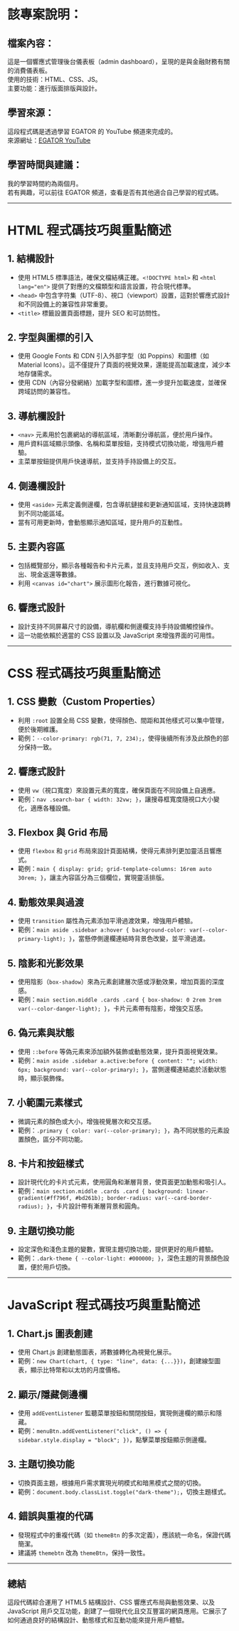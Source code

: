 # 該專案說明：

## 檔案內容：

這是一個響應式管理後台儀表板（admin dashboard），呈現的是與金融財務有關的消費儀表板。  
使用的技術：HTML、CSS、JS。  
主要功能：進行版面排版與設計。

## 學習來源：

這段程式碼是透過學習 EGATOR 的 YouTube 頻道來完成的。  
來源網址：[EGATOR YouTube](https://www.youtube.com/channel/UC1vvZDCMZ-C1h6uDeZbJJ8Q)

## 學習時間與建議：

我的學習時間約為兩個月。  
若有興趣，可以前往 EGATOR 頻道，查看是否有其他適合自己學習的程式碼。

---

# HTML 程式碼技巧與重點簡述

## 1. 結構設計

- 使用 HTML5 標準語法，確保文檔結構正確。`<!DOCTYPE html>` 和 `<html lang="en">` 提供了對應的文檔類型和語言設置，符合現代標準。
- `<head>` 中包含字符集（UTF-8）、視口（viewport）設置，這對於響應式設計和不同設備上的兼容性非常重要。
- `<title>` 標籤設置頁面標題，提升 SEO 和可訪問性。

## 2. 字型與圖標的引入

- 使用 Google Fonts 和 CDN 引入外部字型（如 Poppins）和圖標（如 Material Icons）。這不僅提升了頁面的視覺效果，還能提高加載速度，減少本地存儲需求。
- 使用 CDN（內容分發網絡）加載字型和圖標，進一步提升加載速度，並確保跨域訪問的兼容性。

## 3. 導航欄設計

- `<nav>` 元素用於包裹網站的導航區域，清晰劃分導航區，便於用戶操作。
- 用戶資料區域顯示頭像、名稱和菜單按鈕，支持模式切換功能，增強用戶體驗。
- 主菜單按鈕提供用戶快速導航，並支持手持設備上的交互。

## 4. 側邊欄設計

- 使用 `<aside>` 元素定義側邊欄，包含導航鏈接和更新通知區域，支持快速跳轉到不同功能區域。
- 當有可用更新時，會動態顯示通知區域，提升用戶的互動性。

## 5. 主要內容區

- 包括概覽部分，顯示各種報告和卡片元素，並且支持用戶交互，例如收入、支出、現金返還等數據。
- 利用 `<canvas id="chart">` 展示圖形化報告，進行數據可視化。

## 6. 響應式設計

- 設計支持不同屏幕尺寸的設備，導航欄和側邊欄支持手持設備觸控操作。
- 這一功能依賴於適當的 CSS 設置以及 JavaScript 來增強界面的可用性。

---

# CSS 程式碼技巧與重點簡述

## 1. CSS 變數（Custom Properties）

- 利用 `:root` 設置全局 CSS 變數，使得顏色、間距和其他樣式可以集中管理，便於後期維護。
- 範例：`--color-primary: rgb(71, 7, 234);`，使得後續所有涉及此顏色的部分保持一致。

## 2. 響應式設計

- 使用 `vw`（視口寬度）來設置元素的寬度，確保頁面在不同設備上自適應。
- 範例：`nav .search-bar { width: 32vw; }`，讓搜尋框寬度隨視口大小變化，適應各種設備。

## 3. Flexbox 與 Grid 布局

- 使用 `flexbox` 和 `grid` 布局來設計頁面結構，使得元素排列更加靈活且響應式。
- 範例：`main { display: grid; grid-template-columns: 16rem auto 30rem; }`，讓主內容區分為三個欄位，實現靈活排版。

## 4. 動態效果與過渡

- 使用 `transition` 屬性為元素添加平滑過渡效果，增強用戶體驗。
- 範例：`main aside .sidebar a:hover { background-color: var(--color-primary-light); }`，當懸停側邊欄連結時背景色改變，並平滑過渡。

## 5. 陰影和光影效果

- 使用陰影（`box-shadow`）來為元素創建層次感或浮動效果，增加頁面的深度感。
- 範例：`main section.middle .cards .card { box-shadow: 0 2rem 3rem var(--color-danger-light); }`，卡片元素帶有陰影，增強交互感。

## 6. 偽元素與狀態

- 使用 `::before` 等偽元素來添加額外裝飾或動態效果，提升頁面視覺效果。
- 範例：`main aside .sidebar a.active:before { content: ""; width: 6px; background: var(--color-primary); }`，當側邊欄連結處於活動狀態時，顯示裝飾條。

## 7. 小範圍元素樣式

- 微調元素的顏色或大小，增強視覺層次和交互感。
- 範例：`.primary { color: var(--color-primary); }`，為不同狀態的元素設置顏色，區分不同功能。

## 8. 卡片和按鈕樣式

- 設計現代化的卡片式元素，使用圓角和漸層背景，使頁面更加動態和吸引人。
- 範例：`main section.middle .cards .card { background: linear-gradient(#ff796f, #bd261b); border-radius: var(--card-border-radius); }`，卡片設計帶有漸層背景和圓角。

## 9. 主題切換功能

- 設定深色和淺色主題的變數，實現主題切換功能，提供更好的用戶體驗。
- 範例：`.dark-theme { --color-light: #000000; }`，深色主題的背景顏色設置，便於用戶切換。

---

# JavaScript 程式碼技巧與重點簡述

## 1. Chart.js 圖表創建

- 使用 Chart.js 創建動態圖表，將數據轉化為視覺化展示。
- 範例：`new Chart(chart, { type: "line", data: {...}})`，創建線型圖表，顯示比特幣和以太坊的月度價格。

## 2. 顯示/隱藏側邊欄

- 使用 `addEventListener` 監聽菜單按鈕和關閉按鈕，實現側邊欄的顯示和隱藏。
- 範例：`menuBtn.addEventListener("click", () => { sidebar.style.display = "block"; })`，點擊菜單按鈕顯示側邊欄。

## 3. 主題切換功能

- 切換頁面主題，根據用戶需求實現光明模式和暗黑模式之間的切換。
- 範例：`document.body.classList.toggle("dark-theme");`，切換主題樣式。

## 4. 錯誤與重複的代碼

- 發現程式中的重複代碼（如 `themeBtn` 的多次定義），應該統一命名，保證代碼簡潔。
- 建議將 `themebtn` 改為 `themeBtn`，保持一致性。

---

## 總結

這段代碼綜合運用了 HTML5 結構設計、CSS 響應式布局與動態效果、以及 JavaScript 用戶交互功能，創建了一個現代化且交互豐富的網頁應用。它展示了如何通過良好的結構設計、動態樣式和互動功能來提升用戶體驗。
